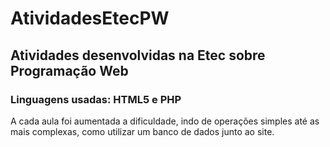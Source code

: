 # AtividadesEtecPW
<h2>Atividades desenvolvidas na Etec sobre Programação Web</h2>
<h3>Linguagens usadas: HTML5 e PHP</h3>
<p>A cada aula foi aumentada a dificuldade, indo de operações simples até as mais complexas, como utilizar um banco de dados junto ao site.</p>
